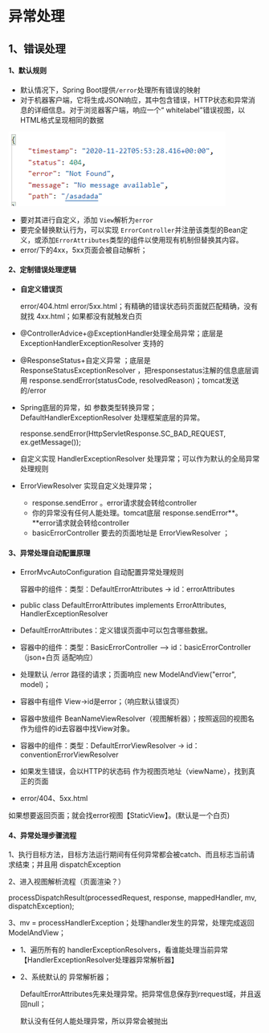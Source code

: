 # 异常处理

## 1、错误处理

#### 1、默认规则

* 默认情况下，Spring Boot提供`/error`​处理所有错误的映射
* 对于机器客户端，它将生成JSON响应，其中包含错误，HTTP状态和异常消息的详细信息。对于浏览器客户端，响应一个“ whitelabel”错误视图，以HTML格式呈现相同的数据

​![image](assets/image-20230306172701-3o74ab1.png)​

* 要对其进行自定义，添加 `View`​解析为`error`
* 要完全替换默认行为，可以实现 `ErrorController`​并注册该类型的Bean定义，或添加`ErrorAttributes`类型的组件​以使用现有机制但替换其内容。
* error/下的4xx，5xx页面会被自动解析；

#### 2、定制错误处理逻辑

* **自定义错误页 ​**

  error/404.html   error/5xx.html；有精确的错误状态码页面就匹配精确，没有就找 4xx.html；如果都没有就触发白页
* @ControllerAdvice+@ExceptionHandler处理全局异常；底层是 ExceptionHandlerExceptionResolver 支持的
* @ResponseStatus+自定义异常 ；底层是 ResponseStatusExceptionResolver ，把responsestatus注解的信息底层调用 response.sendError(statusCode, resolvedReason)；tomcat发送的/error
* Spring底层的异常，如 参数类型转换异常；DefaultHandlerExceptionResolver 处理框架底层的异常。

  response.sendError(HttpServletResponse.SC_BAD_REQUEST, ex.getMessage());

* ​自定义实现 HandlerExceptionResolver 处理异常；可以作为默认的全局异常处理规则
* ErrorViewResolver  实现自定义处理异常；

  * response.sendError 。error请求就会转给controller
  * 你的异常没有任何人能处理。tomcat底层 response.sendError**。**error请求就会转给controller
  * basicErrorController 要去的页面地址是 ErrorViewResolver  ；

#### 3、异常处理自动配置原理

* ErrorMvcAutoConfiguration  自动配置异常处理规则

  容器中的组件：类型：DefaultErrorAttributes -> id：errorAttributes
* public class DefaultErrorAttributes implements ErrorAttributes, HandlerExceptionResolver
* DefaultErrorAttributes：定义错误页面中可以包含哪些数据。
* 容器中的组件：类型：BasicErrorController --> id：basicErrorController（json+白页 适配响应）
* 处理默认 /error 路径的请求；页面响应 new ModelAndView("error", model)；
* 容器中有组件 View->id是error；（响应默认错误页）
* 容器中放组件 BeanNameViewResolver（视图解析器）；按照返回的视图名作为组件的id去容器中找View对象。
* 容器中的组件：类型：DefaultErrorViewResolver -> id：conventionErrorViewResolver
* 如果发生错误，会以HTTP的状态码 作为视图页地址（viewName），找到真正的页面
* error/404、5xx.html

如果想要返回页面；就会找error视图【StaticView】。(默认是一个白页)

#### 4、异常处理步骤流程

1、执行目标方法，目标方法运行期间有任何异常都会被catch、而且标志当前请求结束；并且用 dispatchException

2、进入视图解析流程（页面渲染？）

processDispatchResult(processedRequest, response, mappedHandler, mv, dispatchException);

3、mv = processHandlerException；处理handler发生的异常，处理完成返回ModelAndView；

* 1、遍历所有的 handlerExceptionResolvers，看谁能处理当前异常【HandlerExceptionResolver处理器异常解析器】
* 2、系统默认的  异常解析器；

  DefaultErrorAttributes先来处理异常。把异常信息保存到rrequest域，并且返回null；

  默认没有任何人能处理异常，所以异常会被抛出

‍
